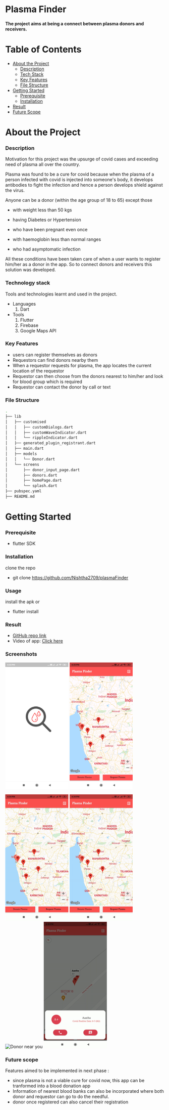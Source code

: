 # Plasma Finder
#### The project aims at being a connect between plasma donors and receivers.

# Table of Contents

* [About the Project](#About-the-project)
  - [Description](#description)
  - [Tech Stack](#technology-stack)
  - [Key Features](#key-features)
  - [File Structure](#file-structure)
* [Getting Started](#getting-started)
  - [Prerequisite](#prerequisite)
  - [Installation](#installation)
* [Result](#result)
* [Future Scope](#future-scope)

# About the Project

### Description
Motivation for this project was the upsurge of covid cases and exceeding need of plasma all over the country.
&nbsp;

Plasma was found to be a cure for covid because when the plasma of a person infected with covid is injected into someone's body, it develops antibodies to fight the infection and hence a person develops shield against the virus.&nbsp;

Anyone can be a donor (within the age group of 18 to 65) except those 
- with weight less than 50 kgs

- having Diabetes or Hypertension
- who have been pregnant even once
- with haemoglobin less than normal ranges
- who had asymptomatic infection

All these conditions have been taken care of when a user wants to register him/her as a donor in the app. So to connect donors and receivers this solution was developed.


### Technology stack

Tools and technologies learnt and used in the project.

 - Languages
     1. Dart
 - Tools
     1. Flutter
     2. Firebase
     3. Google Maps API

### Key Features
 - users can register themselves as donors
 - Requestors can find donors nearby them
 - When a requestor requests for plasma, the app locates the current location of the requestor
 - Requestor can then choose from the donors nearest to him/her and look for blood group which is required
 - Requestor can contact the donor by call or text

### File Structure

```bash
.
├── lib
│   ├── customised
│   │   ├── customDialogs.dart
│   │   ├── customWaveIndicator.dart
│   │   └── rippleIndicator.dart
│   ├── generated_plugin_registrant.dart
│   ├── main.dart
│   ├── models
│   │   └── Donor.dart
│   └── screens
│       ├── donor_input_page.dart
│       ├── donors.dart
│       ├── homePage.dart
│       └── splash.dart
├── pubspec.yaml
├── README.md

```

# Getting Started

### Prerequisite
 - flutter SDK

### Installation
clone the repo
 - git clone https://github.com/Nishtha2709/plasmaFinder

### Usage
install the apk or
- flutter install

### Result   

* [GitHub repo link](https://github.com/Nishtha2709/plasmaFinder)
* Video of app: [Click here](https://drive.google.com/file/d/1n6d9pgdAhTbiwObpMWVDyaOXCsBq99Xb/view?usp=sharing)

### Screenshots
<img src="screenshots/logo.jpg"
     alt="Logo/Splash Screen"
     style="float:left,margin-right:20px;"
     width="200"/>  <img src="screenshots/home_page_image.jpg"
     alt="Home Screen"
     style="float:left,margin-right:10px;"
     width="200"/>  
     
<p><img src="screenshots/donor_input_page.gif"
     alt="Donor Registration Page"
     style="float:left,margin-right:10px;"
     width="200"/>  <img src="screenshots/donors.gif"
     alt="Donors"
     style="float:left,margin-right:10px;"
     width="200"/>  <img src="screenshots/plasma_near_you.gif"
     alt="Donor near you"
     style="float:left,margin-right:10px;"
     width="200"/>  <img src="screenshots/call.gif"
     alt="Contact the donor"
     style="float:left,margin-right:10px;"
     width="200"/>
</p>


### Future scope
Features aimed to be implemented in next phase :
- since plasma is not a viable cure for covid now, this app can be tranformed into a blood donation app
- Information of nearest blood banks can also be incorporated where both donor and requestor can go to do the needful.
- donor once registered can also cancel their registration


